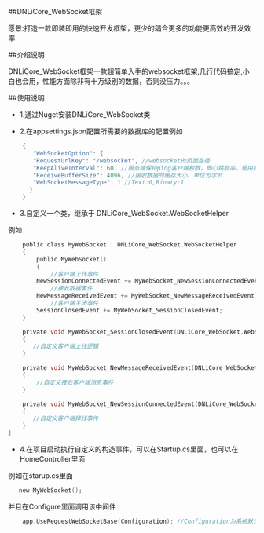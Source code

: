 
##DNLiCore_WebSocket框架

愿景:打造一款即装即用的快速开发框架，更少的耦合更多的功能更高效的开发效率

##介绍说明

DNLiCore_WebSocket框架一款超简单入手的websocket框架,几行代码搞定,小白也会用，性能方面除非有十万级别的数据，否则没压力。。。

##使用说明

* 1.通过Nuget安装DNLiCore_WebSocket类

* 2.在appsettings.json配置所需要的数据库的配置例如


``` c
    {
       "WebSocketOption": {
       "RequestUrlKey": "/websocket", //websocket的页面路径
       "KeepAliveInterval": 60, //服务端保持ping客户端秒数，即心跳频率，是由服务端下发
       "ReceiveBufferSize": 4096, //接收数据的缓存大小，单位为字节
       "WebSocketMessageType": 1 //Text:0,Binary:1
      }
    }
```
* 3.自定义一个类，继承于 DNLiCore_WebSocket.WebSocketHelper

例如
``` c
    public class MyWebSocket : DNLiCore_WebSocket.WebSocketHelper
    {
        public MyWebSocket()
        {
            //客户端上线事件
        NewSessionConnectedEvent += MyWebSocket_NewSessionConnectedEvent;
            //接收数据事件
        NewMessageReceivedEvent += MyWebSocket_NewMessageReceivedEvent;
            //客户端关闭事件
        SessionClosedEvent += MyWebSocket_SessionClosedEvent;
    }

    private void MyWebSocket_SessionClosedEvent(DNLiCore_WebSocket.WebSocketModel webSocketModel)  
    {  
       //自定义客户端上线逻辑  
    }   

    private void MyWebSocket_NewMessageReceivedEvent(DNLiCore_WebSocket.WebSocketModel webSocketModel)  
    {  
        //自定义接收客户端消息事件  
    }  

    private void MyWebSocket_NewSessionConnectedEvent(DNLiCore_WebSocket.WebSocketModel webSocketModel)  
    {  
       //自定义客户端掉线事件   
    }  
}  
```
* 4.在项目启动执行自定义的构造事件，可以在Startup.cs里面，也可以在HomeController里面

 例如在starup.cs里面
 ```c
    new MyWebSocket();
 ```
并且在Configure里面调用该中间件
```c
    app.UseRequestWebSocketBase(Configuration); //Configuration为系统默认注入的配置IConfiguration对象
```